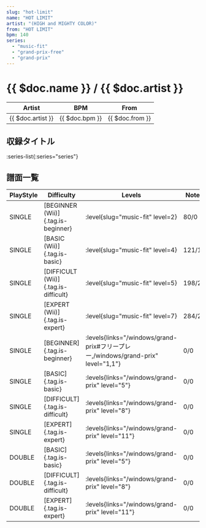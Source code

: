```yaml
---
slug: "hot-limit"
name: "HOT LIMIT"
artist: "(HIGH and MIGHTY COLOR)"
from: "HOT LIMIT"
bpm: 140
series:
  - "music-fit"
  - "grand-prix-free"
  - "grand-prix"
---
```


# {{ $doc.name }} / {{ $doc.artist }}

|Artist|BPM|From|
|------|---|----|
|{{ $doc.artist }}|{{ $doc.bpm }}|{{ $doc.from }}|

## 収録タイトル

:series-list{:series="series"}

## 譜面一覧

|PlayStyle|Difficulty|Levels|Notes|Movie|
|---------|----------|------|-----|-----|
|SINGLE|[BEGINNER (Wii)]{.tag.is-beginner}|<div class="field is-grouped is-grouped-multiline"> :level{slug="music-fit" level=2}</div>|80/0||
|SINGLE|[BASIC (Wii)]{.tag.is-basic}|<div class="field is-grouped is-grouped-multiline"> :level{slug="music-fit" level=4}</div>|121/18||
|SINGLE|[DIFFICULT (Wii)]{.tag.is-difficult}|<div class="field is-grouped is-grouped-multiline"> :level{slug="music-fit" level=5}</div>|198/23||
|SINGLE|[EXPERT (Wii)]{.tag.is-expert}|<div class="field is-grouped is-grouped-multiline"> :level{slug="music-fit" level=7}</div>|284/20||
|SINGLE|[BEGINNER]{.tag.is-beginner}| :levels{links="/windows/grand-prix#フリープレー,/windows/grand-prix" level="1,1"}|0/0||
|SINGLE|[BASIC]{.tag.is-basic}| :levels{links="/windows/grand-prix" level="5"}|0/0||
|SINGLE|[DIFFICULT]{.tag.is-difficult}| :levels{links="/windows/grand-prix" level="8"}|0/0||
|SINGLE|[EXPERT]{.tag.is-expert}| :levels{links="/windows/grand-prix" level="11"}|0/0||
|DOUBLE|[BASIC]{.tag.is-basic}| :levels{links="/windows/grand-prix" level="5"}|0/0||
|DOUBLE|[DIFFICULT]{.tag.is-difficult}| :levels{links="/windows/grand-prix" level="8"}|0/0||
|DOUBLE|[EXPERT]{.tag.is-expert}| :levels{links="/windows/grand-prix" level="11"}|0/0||
